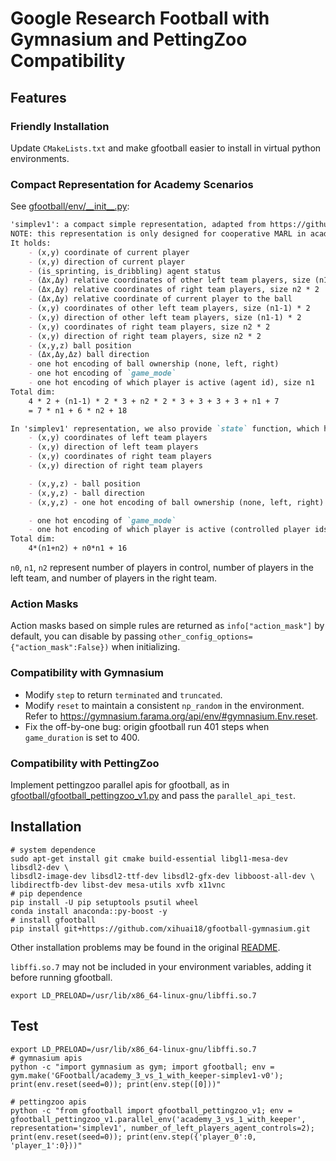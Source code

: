 # Google Research Football with Gymnasium and PettingZoo Compatibility

## Features

### Friendly Installation

Update `CMakeLists.txt` and make gfootball easier to install in virtual python environments.


### Compact Representation for Academy Scenarios
See [gfootball/env/\_\_init\_\_.py](./gfootball/__init__.py):

```md
'simplev1': a compact simple representation, adapted from https://github.com/YuriCat/TamakEriFever, which is the implementation of 5th place solution in [gfootball Kaggle Competition](https://www.kaggle.com/c/google-football/discussion/203412).
NOTE: this representation is only designed for cooperative MARL in academy scenarios.
It holds:
    - (x,y) coordinate of current player
    - (x,y) direction of current player
    - (is_sprinting, is_dribbling) agent status
    - (Δx,Δy) relative coordinates of other left team players, size (n1-1) * 2 
    - (Δx,Δy) relative coordinates of right team players, size n2 * 2
    - (Δx,Δy) relative coordinate of current player to the ball
    - (x,y) coordinates of other left team players, size (n1-1) * 2 
    - (x,y) direction of other left team players, size (n1-1) * 2
    - (x,y) coordinates of right team players, size n2 * 2
    - (x,y) direction of right team players, size n2 * 2 
    - (x,y,z) ball position
    - (Δx,Δy,Δz) ball direction
    - one hot encoding of ball ownership (none, left, right)
    - one hot encoding of `game_mode`
    - one hot encoding of which player is active (agent id), size n1
Total dim:
    4 * 2 + (n1-1) * 2 * 3 + n2 * 2 * 3 + 3 + 3 + 3 + n1 + 7
    = 7 * n1 + 6 * n2 + 18

In 'simplev1' representation, we also provide `state` function, which holds:
    - (x,y) coordinates of left team players
    - (x,y) direction of left team players
    - (x,y) coordinates of right team players
    - (x,y) direction of right team players

    - (x,y,z) - ball position
    - (x,y,z) - ball direction
    - (x,y,z) - one hot encoding of ball ownership (none, left, right)

    - one hot encoding of `game_mode`
    - one hot encoding of which player is active (controlled player ids)
Total dim: 
    4*(n1+n2) + n0*n1 + 16
```

`n0`, `n1`, `n2` represent number of players in control, number of players in the left team, and number of players in the right team.

### Action Masks

Action masks based on simple rules are returned as `info["action_mask"]` by default, you can disable by passing `other_config_options={"action_mask":False})` when initializing.


### Compatibility with Gymnasium

- Modify `step` to return `terminated` and `truncated`.
- Modify `reset` to maintain a consistent `np_random` in the environment. Refer to <https://gymnasium.farama.org/api/env/#gymnasium.Env.reset>.
- Fix the off-by-one bug: origin gfootball run 401 steps when `game_duration` is set to 400.

### Compatibility with PettingZoo

Implement pettingzoo parallel apis for gfootball, as in [gfootball/gfootball\_pettingzoo\_v1.py](gfootball/gfootball_pettingzoo_v1.py) and pass the `parallel_api_test`.

## Installation

```shell
# system dependence
sudo apt-get install git cmake build-essential libgl1-mesa-dev libsdl2-dev \
libsdl2-image-dev libsdl2-ttf-dev libsdl2-gfx-dev libboost-all-dev \
libdirectfb-dev libst-dev mesa-utils xvfb x11vnc
# pip dependence
pip install -U pip setuptools psutil wheel
conda install anaconda::py-boost -y
# install gfootball
pip install git+https://github.com/xihuai18/gfootball-gymnasium.git
```
Other installation problems may be found in the original [README](https://github.com/google-research/football).

`libffi.so.7` may not be included in your environment variables, adding it before running gfootball.

```shell
export LD_PRELOAD=/usr/lib/x86_64-linux-gnu/libffi.so.7 
```

## Test

```shell
export LD_PRELOAD=/usr/lib/x86_64-linux-gnu/libffi.so.7 
# gymnasium apis
python -c "import gymnasium as gym; import gfootball; env = gym.make('GFootball/academy_3_vs_1_with_keeper-simplev1-v0'); print(env.reset(seed=0)); print(env.step([0]))"

# pettingzoo apis
python -c "from gfootball import gfootball_pettingzoo_v1; env = gfootball_pettingzoo_v1.parallel_env('academy_3_vs_1_with_keeper', representation='simplev1', number_of_left_players_agent_controls=2); print(env.reset(seed=0)); print(env.step({'player_0':0, 'player_1':0}))"
```